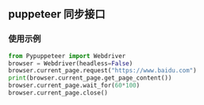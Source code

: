 ## puppeteer 同步接口


### 使用示例

```python
from Pypuppeteer import Webdriver
browser = Webdriver(headless=False)
browser.current_page.request("https://www.baidu.com")
print(browser.current_page.get_page_content())
browser.current_page.wait_for(60*100)
browser.current_page.close()

```